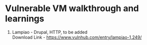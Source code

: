 # Vulnerable VM walkthrough and learnings

1) Lampiao - Drupal, HTTP, to be added <br>
Download Link - https://www.vulnhub.com/entry/lampiao-1,249/
